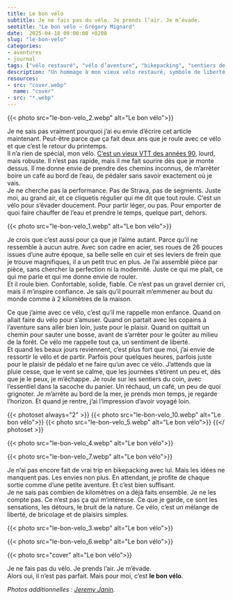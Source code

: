 ```yaml
---
title: Le bon vélo
subtitle: Je ne fais pas du vélo. Je prends l’air. Je m’évade.
seotitle: "Le bon vélo — Grégory Mignard"
date:  2025-04-18 09:00:00 +0200
slug: "le-bon-velo"
categories:
- aventures
- journal
tags: ["vélo restauré", "vélo d’aventure", "bikepacking", "sentiers de vélo", "vélo 26 pouces", "plaisir de rouler", "vieux VTT", "vélo vintage", "évasion à vélo", "liberté à vélo", "vélo de caractère", "restauration de vélo", "vélo et nature", "pédaler pour le plaisir", "vélo et souvenirs d’enfance", "boulangerie à vélo", "ATB"]
description: "Un hommage à mon vieux vélo restauré, symbole de liberté, d’aventure simple et de plaisir pur. Un compagnon de route pour des escapades sans performance."
resources:
- src: "cover.webp"
  name: "cover"
- src: "*.webp"
---
```


{{< photo src="le-bon-velo_2.webp" alt="Le bon vélo">}}

Je ne sais pas vraiment pourquoi j’ai eu envie d’écrire cet article maintenant. Peut-être parce que ça fait deux ans que je roule avec ce vélo et que c’est le retour du printemps.  
Il n’a rien de spécial, mon vélo. [C’est un vieux VTT des années 90](https://gregorymignard.com/restauration-vtt-atb/), lourd, mais robuste. Il n’est pas rapide, mais il me fait sourire dès que je monte dessus. Il me donne envie de prendre des chemins inconnus, de m’arrêter boire un café au bord de l’eau, de pédaler sans savoir exactement où je vais.  
Je ne cherche pas la performance. Pas de Strava, pas de segments. Juste moi, au grand air, et ce cliquetis régulier qui me dit que tout roule. C’est un vélo pour s’évader doucement. Pour partir léger, ou pas. Pour emporter de quoi faire chauffer de l’eau et prendre le temps, quelque part, dehors.  

{{< photo src="le-bon-velo_1.webp" alt="Le bon vélo">}}

Je crois que c’est aussi pour ça que je l’aime autant. Parce qu’il ne ressemble à aucun autre. Avec son cadre en acier, ses roues de 26 pouces issues d’une autre époque, sa belle selle en cuir et ses leviers de frein que je trouve magnifiques, il a un petit truc en plus. Je l’ai assemblé pièce par pièce, sans chercher la perfection ni la modernité. Juste ce qui me plaît, ce qui me parle et qui me donne envie de rouler.  
Et il roule bien. Confortable, solide, fiable. Ce n’est pas un gravel dernier cri, mais il m’inspire confiance. Je sais qu’il pourrait m’emmener au bout du monde comme à 2 kilomètres de la maison.

Ce que j’aime avec ce vélo, c’est qu’il me rappelle mon enfance. Quand on allait faire du vélo pour s’amuser. Quand on partait avec les copains à l’aventure sans aller bien loin, juste pour le plaisir. Quand on quittait un chemin pour sauter une bosse, avant de s’arrêter pour le goûter au milieu de la forêt. Ce vélo me rappelle tout ça, un sentiment de liberté.  
Et quand les beaux jours reviennent, c’est plus fort que moi, j’ai envie de ressortir le vélo et de partir. Parfois pour quelques heures, parfois juste pour le plaisir de pédalo et ne faire qu’un avec ce vélo. J’attends que la pluie cesse, que le vent se calme, que les journées s’étirent un peu et, dès que je le peux, je m’échappe. Je roule sur les sentiers du coin, avec l’essentiel dans la sacoche du panier. Un réchaud, un café, un peu de quoi grignoter. Je m’arrête au bord de la mer, je prends mon temps, je regarde l’horizon. Et quand je rentre, j’ai l’impression d’avoir voyagé loin.  

{{< photoset always="2" >}}
{{< photo src="le-bon-velo_10.webp" alt="Le bon vélo">}}
{{< photo src="le-bon-velo_5.webp" alt="Le bon vélo">}}
{{</ photoset >}}

{{< photo src="le-bon-velo_4.webp" alt="Le bon vélo">}}

{{< photo src="le-bon-velo_7.webp" alt="Le bon vélo">}}

Je n’ai pas encore fait de vrai trip en bikepacking avec lui. Mais les idées ne manquent pas. Les envies non plus. En attendant, je profite de chaque sortie comme d’une petite aventure. Et c’est bien suffisant.  
Je ne sais pas combien de kilomètres on a déjà faits ensemble. Je ne les compte pas. Ce n’est pas ça qui m’intéresse. Ce que je garde, ce sont les sensations, les détours, le bruit de la nature. Ce vélo, c’est un mélange de liberté, de bricolage et de plaisirs simples. 

{{< photo src="le-bon-velo_3.webp" alt="Le bon vélo">}}

{{< photo src="le-bon-velo_6.webp" alt="Le bon vélo">}}

{{< photo src="cover" alt="Le bon vélo">}}

Je ne fais pas du vélo. Je prends l’air. Je m’évade.  
Alors oui, il n’est pas parfait. Mais pour moi, c’est **le bon vélo**.

*Photos additionnelles : [Jeremy Janin](https://jeremyjanin.com).*